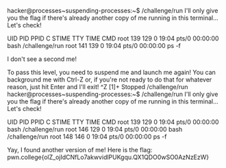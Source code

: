 hacker@processes~suspending-processes:~$ /challenge/run
I'll only give you the flag if there's already another copy of me running in 
this terminal... Let's check!

UID          PID    PPID  C STIME TTY          TIME CMD
root         139     129  0 19:04 pts/0    00:00:00 bash /challenge/run
root         141     139  0 19:04 pts/0    00:00:00 ps -f

I don't see a second me!

To pass this level, you need to suspend me and launch me again! You can 
background me with Ctrl-Z or, if you're not ready to do that for whatever 
reason, just hit Enter and I'll exit!
^Z
[1]+  Stopped                 /challenge/run
hacker@processes~suspending-processes:~$ /challenge/run
I'll only give you the flag if there's already another copy of me running in 
this terminal... Let's check!

UID          PID    PPID  C STIME TTY          TIME CMD
root         139     129  0 19:04 pts/0    00:00:00 bash /challenge/run
root         146     129  0 19:04 pts/0    00:00:00 bash /challenge/run
root         148     146  0 19:04 pts/0    00:00:00 ps -f

Yay, I found another version of me! Here is the flag:
pwn.college{olZ_ojIdCNfLo7akwvidlPUKgqu.QX1QDO0wSO0AzNzEzW}
